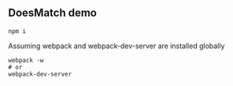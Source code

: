 DoesMatch demo
--------------


```
npm i
```

Assuming webpack and webpack-dev-server are installed globally

```
webpack -w
# or
webpack-dev-server
```
